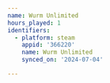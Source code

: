 ```yaml
---
name: Wurm Unlimited
hours_played: 1
identifiers:
  - platform: steam
    appid: '366220'
    name: Wurm Unlimited
    synced_on: '2024-07-04'

---
```

